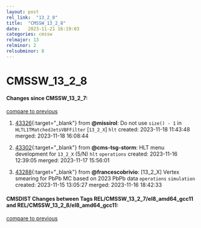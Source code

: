 ```yaml
---
layout: post
rel_link:  "13_2_8"
title:  "CMSSW_13_2_8"
date:   2023-11-21 16:19:03
categories: cmssw
relmajor: 13
relminor: 2
relsubminor: 8
---
```


# CMSSW_13_2_8
#### Changes since CMSSW_13_2_7:
[compare to previous](https://github.com/cms-sw/cmssw/compare/CMSSW_13_2_7...CMSSW_13_2_8)



1. [43326](http://github.com/cms-sw/cmssw/pull/43326){:target="_blank"}  from **@missirol**: Do not use `size() - 1` in `HLTL1TMatchedJetsVBFFilter` [`13_2_X`] `hlt` created: 2023-11-18 11:43:48 merged: 2023-11-18 16:08:44

2. [43302](http://github.com/cms-sw/cmssw/pull/43302){:target="_blank"}  from **@cms-tsg-storm**: HLT menu development for `13_2_X` (5/N) `hlt` `operations` created: 2023-11-16 12:39:05 merged: 2023-11-17 15:56:01

3. [43288](http://github.com/cms-sw/cmssw/pull/43288){:target="_blank"}  from **@francescobrivio**: [13_2_X] Vertex smearing for PbPb MC based on 2023 PbPb data `operations` `simulation` created: 2023-11-15 13:05:27 merged: 2023-11-16 18:42:33

#### CMSDIST Changes between Tags REL/CMSSW_13_2_7/el8_amd64_gcc11 and REL/CMSSW_13_2_8/el8_amd64_gcc11:
[compare to previous](https://github.com/cms-sw/cmsdist/compare/REL/CMSSW_13_2_7/el8_amd64_gcc11...REL/CMSSW_13_2_8/el8_amd64_gcc11)


